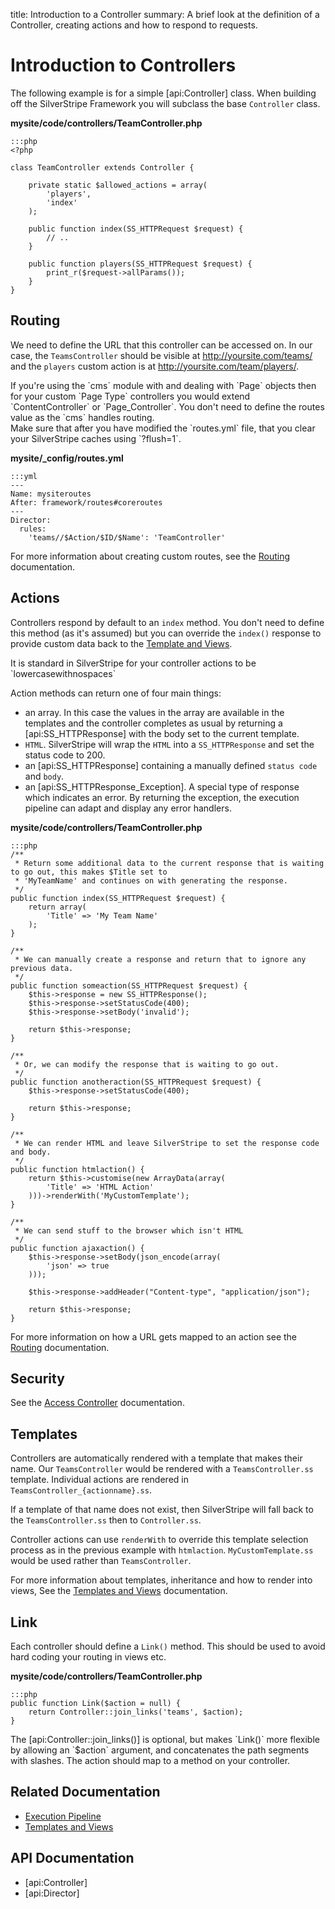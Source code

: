 title: Introduction to a Controller
summary: A brief look at the definition of a Controller, creating actions and how to respond to requests.

# Introduction to Controllers

The following example is for a simple [api:Controller] class. When building off the SilverStripe Framework you will
subclass the base `Controller` class.

**mysite/code/controllers/TeamController.php**

	:::php
	<?php
	
	class TeamController extends Controller {
			
		private static $allowed_actions = array(
			'players',
			'index'
		);
		
		public function index(SS_HTTPRequest $request) {
			// ..
		}

		public function players(SS_HTTPRequest $request) {
			print_r($request->allParams());
		}
	}

## Routing

We need to define the URL that this controller can be accessed on. In our case, the `TeamsController` should be visible 
at http://yoursite.com/teams/ and the `players` custom action is at http://yoursite.com/team/players/.

<div class="info" markdown="1">
If you're using the `cms` module with and dealing with `Page` objects then for your custom `Page Type` controllers you 
would extend `ContentController` or `Page_Controller`. You don't need to define the routes value as the `cms` handles 
routing.
</div>

<div class="alert" markdown="1">
Make sure that after you have modified the `routes.yml` file, that you clear your SilverStripe caches using `?flush=1`.
</div>

**mysite/_config/routes.yml**

	:::yml
	---
	Name: mysiteroutes
	After: framework/routes#coreroutes
	---
	Director:
	  rules:
	    'teams//$Action/$ID/$Name': 'TeamController'


For more information about creating custom routes, see the [Routing](routing) documentation.

## Actions

Controllers respond by default to an `index` method. You don't need to define this method (as it's assumed) but you
can override the `index()` response to provide custom data back to the [Template and Views](../templates). 

<div class="notice" markdown="1">
It is standard in SilverStripe for your controller actions to be `lowercasewithnospaces`
</div>

Action methods can return one of four main things:

* an array. In this case the values in the array are available in the templates and the controller completes as usual by returning a [api:SS_HTTPResponse] with the body set to the current template.
* `HTML`. SilverStripe will wrap the `HTML` into a `SS_HTTPResponse` and set the status code to 200.
* an [api:SS_HTTPResponse] containing a manually defined `status code` and `body`.
* an [api:SS_HTTPResponse_Exception]. A special type of response which indicates an error. By returning the exception, the execution pipeline can adapt and display any error handlers.

**mysite/code/controllers/TeamController.php**

	:::php
	/**
	 * Return some additional data to the current response that is waiting to go out, this makes $Title set to 
	 * 'MyTeamName' and continues on with generating the response.
	 */
	public function index(SS_HTTPRequest $request) {
		return array(
			'Title' => 'My Team Name'
		);
	}

	/**
	 * We can manually create a response and return that to ignore any previous data.
	 */
	public function someaction(SS_HTTPRequest $request) {
		$this->response = new SS_HTTPResponse();
		$this->response->setStatusCode(400);
		$this->response->setBody('invalid');

		return $this->response;
	}

	/**
	 * Or, we can modify the response that is waiting to go out.
	 */
	public function anotheraction(SS_HTTPRequest $request) {
		$this->response->setStatusCode(400);

		return $this->response;
	}

	/**
	 * We can render HTML and leave SilverStripe to set the response code and body.
	 */
	public function htmlaction() {
		return $this->customise(new ArrayData(array(
			'Title' => 'HTML Action'
		)))->renderWith('MyCustomTemplate');
	}

	/**
	 * We can send stuff to the browser which isn't HTML
	 */
	public function ajaxaction() {
		$this->response->setBody(json_encode(array(
			'json' => true
		)));

		$this->response->addHeader("Content-type", "application/json");

		return $this->response;
	}

For more information on how a URL gets mapped to an action see the [Routing](routing) documentation.

## Security

See the [Access Controller](access_control) documentation.

## Templates

Controllers are automatically rendered with a template that makes their name. Our `TeamsController` would be rendered
with a `TeamsController.ss` template. Individual actions are rendered in `TeamsController_{actionname}.ss`. 

If a template of that name does not exist, then SilverStripe will fall back to the `TeamsController.ss` then to 
`Controller.ss`.

Controller actions can use `renderWith` to override this template selection process as in the previous example with 
`htmlaction`. `MyCustomTemplate.ss` would be used rather than `TeamsController`.

For more information about templates, inheritance and how to render into views, See the 
[Templates and Views](../templates) documentation.

## Link

Each controller should define a `Link()` method. This should be used to avoid hard coding your routing in views etc.

**mysite/code/controllers/TeamController.php**

	:::php
	public function Link($action = null) {
		return Controller::join_links('teams', $action);
	}

<div class="info" markdown="1">
The [api:Controller::join_links()] is optional, but makes `Link()` more flexible by allowing an `$action` argument, and concatenates the path segments with slashes. The action should map to a method on your controller.
</div>

## Related Documentation

* [Execution Pipeline](../execution_pipeline)
* [Templates and Views](../templates)

## API Documentation

* [api:Controller]
* [api:Director]

